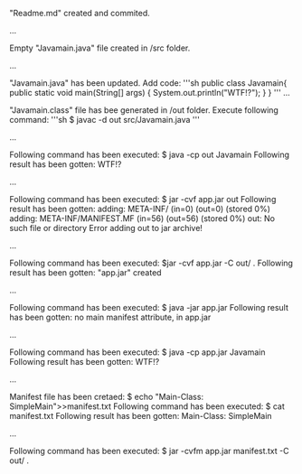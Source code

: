 "Readme.md" created and commited.

...

Empty "Javamain.java" file created in /src folder.

...

"Javamain.java" has been updated. Add code:
'''sh
public class Javamain{
  public static void main(String[] args) {
    System.out.println("WTF!?");
  }
}
'''
...

"Javamain.class" file has bee generated in /out folder. Execute following command:
'''sh
$ javac -d out src/Javamain.java
'''

...

Following command has been executed: $ java -cp out Javamain
Following result has been gotten: WTF!?

...

Following command has been executed: $ jar -cvf app.jar out
Following result has been gotten: 
adding: META-INF/ (in=0) (out=0) (stored 0%)
adding: META-INF/MANIFEST.MF (in=56) (out=56) (stored 0%)
out: No such file or directory
Error adding out to jar archive!

...

Following command has been executed: $jar -cvf app.jar -C out/ .
Following result has been gotten: "app.jar" created

...

Following command has been executed: $ java -jar app.jar
Following result has been gotten: no main manifest attribute, in app.jar

...

Following command has been executed: $ java -cp app.jar Javamain
Following result has been gotten: WTF!?

...


Manifest file has been cretaed: $ echo "Main-Class: SimpleMain">>manifest.txt
Following command has been executed: $ cat manifest.txt
Following result has been gotten: Main-Class: SimpleMain

...

Following command has been executed: $ jar -cvfm app.jar manifest.txt -C out/ .
